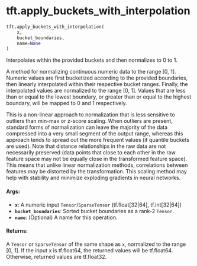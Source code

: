 <div itemscope itemtype="http://developers.google.com/ReferenceObject">
<meta itemprop="name" content="tft.apply_buckets_with_interpolation" />
<meta itemprop="path" content="Stable" />
</div>

# tft.apply_buckets_with_interpolation

``` python
tft.apply_buckets_with_interpolation(
    x,
    bucket_boundaries,
    name=None
)
```

Interpolates within the provided buckets and then normalizes to 0 to 1.

A method for normalizing continuous numeric data to the range [0, 1].
Numeric values are first bucketized according to the provided boundaries, then
linearly interpolated within their respective bucket ranges. Finally, the
interpolated values are normalized to the range [0, 1]. Values that are
less than or equal to the lowest boundary, or greater than or equal to the
highest boundary, will be mapped to 0 and 1 respectively.

This is a non-linear approach to normalization that is less sensitive to
outliers than min-max or z-score scaling. When outliers are present, standard
forms of normalization can leave the majority of the data compressed into a
very small segment of the output range, whereas this approach tends to spread
out the more frequent values (if quantile buckets are used). Note that
distance relationships in the raw data are not necessarily preserved (data
points that close to each other in the raw feature space may not be equally
close in the transformed feature space). This means that unlike linear
normalization methods, correlations between features may be distorted by the
transformation. This scaling method may help with stability and minimize
exploding gradients in neural networks.

#### Args:

* <b>`x`</b>: A numeric input `Tensor`/`SparseTensor` (tf.float[32|64], tf.int[32|64])
* <b>`bucket_boundaries`</b>: Sorted bucket boundaries as a rank-2 `Tensor`.
* <b>`name`</b>: (Optional) A name for this operation.


#### Returns:

A `Tensor` or `SparseTensor` of the same shape as `x`, normalized to the
  range [0, 1]. If the input x is tf.float64, the returned values will be
  tf.float64. Otherwise, returned values are tf.float32.